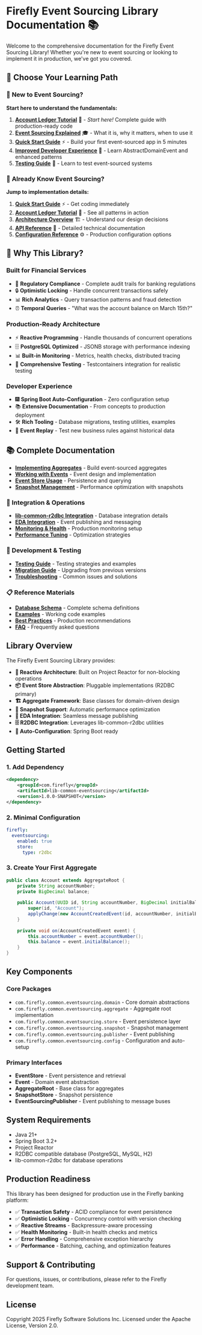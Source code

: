 # Firefly Event Sourcing Library Documentation 📚

Welcome to the comprehensive documentation for the Firefly Event Sourcing Library! Whether you're new to event sourcing or looking to implement it in production, we've got you covered.

## 🎯 **Choose Your Learning Path**

### 🌱 **New to Event Sourcing?**
**Start here to understand the fundamentals:**

1. **[Account Ledger Tutorial](./tutorial-account-ledger.md)** 🏦 - *Start here!* Complete guide with production-ready code
2. **[Event Sourcing Explained](./event-sourcing-explained.md)** 🎓 - What it is, why it matters, when to use it
3. **[Quick Start Guide](./quick-start.md)** ⚡ - Build your first event-sourced app in 5 minutes
4. **[Improved Developer Experience](./examples/improved-developer-experience.md)** 🎨 - Learn AbstractDomainEvent and enhanced patterns
5. **[Testing Guide](./testing.md)** 🧪 - Learn to test event-sourced systems

### 💪 **Already Know Event Sourcing?**
**Jump to implementation details:**

1. **[Quick Start Guide](./quick-start.md)** ⚡ - Get coding immediately
2. **[Account Ledger Tutorial](./tutorial-account-ledger.md)** 🏦 - See all patterns in action
3. **[Architecture Overview](./architecture.md)** 🏗️ - Understand our design decisions
4. **[API Reference](./api-reference.md)** 📖 - Detailed technical documentation
5. **[Configuration Reference](./configuration.md)** ⚙️ - Production configuration options

## 🚀 **Why This Library?**

### **Built for Financial Services**
- 🏦 **Regulatory Compliance** - Complete audit trails for banking regulations
- 🔒 **Optimistic Locking** - Handle concurrent transactions safely
- 📊 **Rich Analytics** - Query transaction patterns and fraud detection
- ⏰ **Temporal Queries** - "What was the account balance on March 15th?"

### **Production-Ready Architecture**
- ⚡ **Reactive Programming** - Handle thousands of concurrent operations
- 🗄️ **PostgreSQL Optimized** - JSONB storage with performance indexing
- 📊 **Built-in Monitoring** - Metrics, health checks, distributed tracing
- 🧪 **Comprehensive Testing** - Testcontainers integration for realistic testing

### **Developer Experience**
- 🎆 **Spring Boot Auto-Configuration** - Zero configuration setup
- 📚 **Extensive Documentation** - From concepts to production deployment
- 🛠️ **Rich Tooling** - Database migrations, testing utilities, examples
- 🔄 **Event Replay** - Test new business rules against historical data

## 📚 **Complete Documentation**
- [**Implementing Aggregates**](./implementing-aggregates.md) - Build event-sourced aggregates
- [**Working with Events**](./working-with-events.md) - Event design and implementation
- [**Event Store Usage**](./event-store.md) - Persistence and querying
- [**Snapshot Management**](./snapshots.md) - Performance optimization with snapshots

### 🔧 Integration & Operations
- [**lib-common-r2dbc Integration**](./r2dbc-integration.md) - Database integration details
- [**EDA Integration**](./eda-integration.md) - Event publishing and messaging
- [**Monitoring & Health**](./monitoring.md) - Production monitoring setup
- [**Performance Tuning**](./performance.md) - Optimization strategies

### 🧪 Development & Testing
- [**Testing Guide**](./testing.md) - Testing strategies and examples
- [**Migration Guide**](./migration.md) - Upgrading from previous versions
- [**Troubleshooting**](./troubleshooting.md) - Common issues and solutions

### 📋 Reference Materials
- [**Database Schema**](./database-schema.md) - Complete schema definitions
- [**Examples**](./examples/) - Working code examples
- [**Best Practices**](./best-practices.md) - Production recommendations
- [**FAQ**](./faq.md) - Frequently asked questions

## Library Overview

The Firefly Event Sourcing Library provides:

- **🚀 Reactive Architecture**: Built on Project Reactor for non-blocking operations
- **📦 Event Store Abstraction**: Pluggable implementations (R2DBC primary)
- **🏗️ Aggregate Framework**: Base classes for domain-driven design
- **📸 Snapshot Support**: Automatic performance optimization
- **🔄 EDA Integration**: Seamless message publishing
- **🗄️ R2DBC Integration**: Leverages lib-common-r2dbc utilities
- **🔧 Auto-Configuration**: Spring Boot ready

## Getting Started

### 1. Add Dependency

```xml
<dependency>
    <groupId>com.firefly</groupId>
    <artifactId>lib-common-eventsourcing</artifactId>
    <version>1.0.0-SNAPSHOT</version>
</dependency>
```

### 2. Minimal Configuration

```yaml
firefly:
  eventsourcing:
    enabled: true
    store:
      type: r2dbc
```

### 3. Create Your First Aggregate

```java
public class Account extends AggregateRoot {
    private String accountNumber;
    private BigDecimal balance;
    
    public Account(UUID id, String accountNumber, BigDecimal initialBalance) {
        super(id, "Account");
        applyChange(new AccountCreatedEvent(id, accountNumber, initialBalance));
    }
    
    private void on(AccountCreatedEvent event) {
        this.accountNumber = event.accountNumber();
        this.balance = event.initialBalance();
    }
}
```

## Key Components

### Core Packages

- `com.firefly.common.eventsourcing.domain` - Core domain abstractions
- `com.firefly.common.eventsourcing.aggregate` - Aggregate root implementation
- `com.firefly.common.eventsourcing.store` - Event persistence layer
- `com.firefly.common.eventsourcing.snapshot` - Snapshot management
- `com.firefly.common.eventsourcing.publisher` - Event publishing
- `com.firefly.common.eventsourcing.config` - Configuration and auto-setup

### Primary Interfaces

- **EventStore** - Event persistence and retrieval
- **Event** - Domain event abstraction  
- **AggregateRoot** - Base class for aggregates
- **SnapshotStore** - Snapshot persistence
- **EventSourcingPublisher** - Event publishing to message buses

## System Requirements

- Java 21+
- Spring Boot 3.2+
- Project Reactor
- R2DBC compatible database (PostgreSQL, MySQL, H2)
- lib-common-r2dbc for database operations

## Production Readiness

This library has been designed for production use in the Firefly banking platform:

- ✅ **Transaction Safety** - ACID compliance for event persistence
- ✅ **Optimistic Locking** - Concurrency control with version checking
- ✅ **Reactive Streams** - Backpressure-aware processing
- ✅ **Health Monitoring** - Built-in health checks and metrics
- ✅ **Error Handling** - Comprehensive exception hierarchy
- ✅ **Performance** - Batching, caching, and optimization features

## Support & Contributing

For questions, issues, or contributions, please refer to the Firefly development team.

## License

Copyright 2025 Firefly Software Solutions Inc. Licensed under the Apache License, Version 2.0.